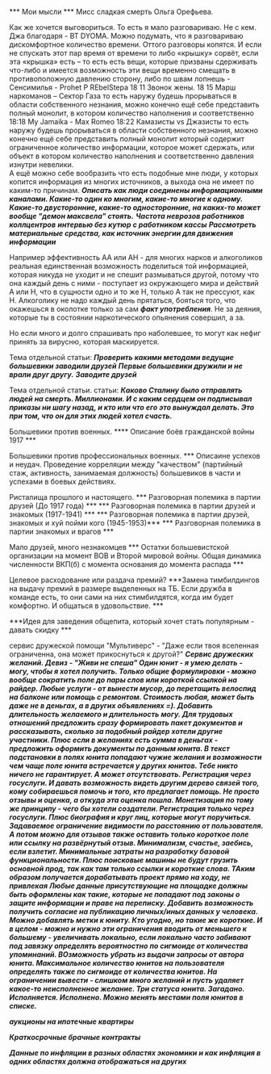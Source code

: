 *** Мои мысли ***
Мисс сладкая смерть Ольга Орефьева.

Как же хочется выговориться. То есть я мало разговариваю. Не с кем. 
Джа благодаря - BT DYOMA.
Можно подумать, что я  разговариваю дискомфортное количество времени. Оттого разговоры копятся. И если не спускать этот пар время от времени то либо «крышку» сорвёт, если эта «крышка» есть – то есть есть вещи, которые призваны сдерживать что-либо и имеется возможность  эти вещи временно смещать в противоположную давлению сторону, либо по швам лопнешь -  
Сенсимилья - Prohet P REbelStepa
18 11 Звонок жены.
18 15 Марш наркоманов – Сектор Газа
то есть наружу будешь прорываться в области собственного незнания, можно конечно  ещё себе представить  полный монолит, в котором количество наполнения и соответственно 
18:18 My Jamaika  - Max Romeo
18:22 Камазисты vs Джазисты
то есть наружу будешь прорываться в области собственного незнания, можно конечно  ещё себе представить полный монолит который содержит ограниченное количество  информации, которое может сдержать, или объект в котором количество наполнения и соответственно давления изнутри невелики.  
А ещё можно себе вообразить что есть подобные мне люди, у которых копится информация  из многих источников, а выхода она не имеет по каким-то причинам. ***Описать как люди соединены информационными каналами. Какие-то один ко многим, какие-то многие к одному. Какие-то двусторонние, какие-то односторонние, на каких-то может вообще "демон максвела" стоять.*** ***Частота неврозов работников коллцентров*** ***интервью без кутюр с работником кассы*** ***Рассмотреть материальные средства, как источник энергии для движения информации*** 





Например эффективность АА или АН - для многих нарков и алкоголиков реальная единственная возможность поделиться той информацией, которая никуда не уходит и не спешит размываться другой, потому что она каждый день с ними - поступает из окружающего мира и действий А или Н, что в сущности одно и то же Н, только А так не прессуют, как Н. Алкоголику не надо каждый день прятаться, бояться того, что окажешься в околотке только за сам ***факт употребления***. Не за деяния, которые ты в состоянии наркотического опьянения совершил, а за.  


Но если много и долго спрашивать про наболевшее, то могут как нефиг принять за вирусню, которая маскируется.



Тема отдельной статьи:
***Проверить какими методами ведущие большевики заводили друзей***  ***Первые большевики дружили и не врали друг другу.***  ***Заводите друзей***

Тема отдельной статьи. статьи:
***Каково Сталину было отправлять людей на смерть. Миллионами. И с каким сердцем он подписывал приказы ни шагу назад, и кто или что его это вынуждал делать. Это при том, что он для этих людей хотел счасть.***

Большевики против военных.
**** Описание боёв гражданской войны 1917 ***

Большевики против профессиональных военных.
*** Описаине успехов и неудач. Проведение корреляции между "качеством" (партийный стаж, активность, занимаемая должность) большевиков в части и успехами в боевых действиях.

Ристалища прошлого и настоящего.
*** Разговорная полемика в партии друзей (До 1917 года) ***
*** Разговорная полемика в партии друзей и знакомых (1917-1941) ***
*** Разговорная полемика в партии друзей, знакомых и хуй пойми кого (1945-1953)***
*** Разговорная полемика в партии знакомых и врагов ***

Мало друзей, много незнакомцев
*** Остатки большевистской организации на момент ВОВ и Второй мировой войны. Общая динамика численности ВКП(б) с момента основания до момента распада ***

Целевое расходование или раздача премий?
***Замена тимбилдингов на выдачу премий в размере выделенных на ТБ. Если дружба в команде есть, то они сами на них стимбилдятся, когда им будет комфортно. И общаться в удовольствие. ***

***Идея для заведения общепита, который хочет стать популярным - давать скидку  *** 

сервис дружеской помощи
"Мультиверс" - "Даже если твоя вселенная ограниченна, она может прикоснуться к другой?"
***Сервис дружеских желаний. Девиз - "Живи не спеша"  Один юнит - я умею делать - могу, чтобы я хотел получить. Только общие формулировки - можно вообще сократить поле до пары слов или короткой ссылкой на райдер. Любые услуги - от вынести мусор, до перетащить велоспид на балконе или помощь с ремонтом.  Стоимость любая, может быть даже не в деньгах, а в других объявлениях =). Добавить  длительность  желаемого и длительность могу.  Для трудовых отношений предложить сразу формировать пакет документов и рассказывать, сколько за подобный райдер хотели другие участники. Плюс если в желаниях есть сумма в деньгах - предложить оформить документы по данным юнита.  В текст подстановки в полях юнита попадают чужие желания и возможности чем чаще поле юнита встречается у других юнитов. Тебе никто ничего не гарантирует. А может отсутствовать. Регистрация через госуслуги. И давать возможность видеть другим дерево связей того, кому собираешься помочь и того, кто предлагает помощь. Не просто  отзывы и оценка, а откуда эта оценка пошла. Монетизация по тому же  принципу - чего бы хотели создатели. Регистрация только через госуслуги. Плюс биография и круг лиц, которые могут поручиться. Задаваемое ограничение видимости по расстоянию от пользователя. А потом можно для отзывов также оставить только короткое поле или ссылку на развёрнутый отзыв. Минимализм, счастье, заебись, если взлетит. Минимальные затраты на разработку базовой функциональности. Плюс поисковые машины не будут грузить основной прод, так как там только ссылки и короткие слова. ТАким образом получается дорабатывать проект прямо на ходу, не привлекая  Любые данные присутствующие на площадке должны быть оформлены как такие, которые не попадают под законы о защите информации и праве на переписку. Добавить возможность получить согласие на публикацию личных/иных данных у человека. Можно добавлять метки к юниту. Кто угодно, но такие же короткие. И в целом - можно и нужно эти ограничения вводить от меньшего к большему - увеличивать локально, если локально часто забивают под завязку определять вероятностно по сигмоиде от количества упоминаний. ВОзможность убрать из выдачи запросы от автора юнита. Максимальное количество юнитов на пользователя определять также по сигмоиде от количества юнитов. На ограничении вывести - слишком много желаний и пусть удаляет какое-то неисполненное желание. Три статуса юнита. Загадано. Исполняется. Исполнено. Можно менять местами поля юнитов в списке.***

***аукционы на ипотечные квартиры*** 

***Краткосрочные брачные контракты***

***Данные по инфляции в разных областях экономики и как  инфляция в одних областях должна отображаться на других***